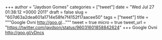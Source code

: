 
+++
author = "Jaydson Gomes"
categories = ["tweet"]
date = "Wed Jul 27 01:38:12 +0000 2011"
draft = false
slug = "607d63a2dea601a1714e58fe7f4152f17aacee50"
tags = ["tweet"]
title = """Google Ovni http://goo.gl..."""
tweet = true
micro = true
tweet_url = "https://twitter.com/jaydson/status/96031601858842624"
+++
Google Ovni http://goo.gl/vDncs
